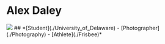 # Alex Daley
<img class = "pfp-pic" src = "https://user-images.githubusercontent.com/89869602/134608273-06e91601-544b-4551-b8a4-b240dc9395e0.jpeg">
## *[Student](./University_of_Delaware) - [Photographer](./Photography) - [Athlete](./Frisbee)*







